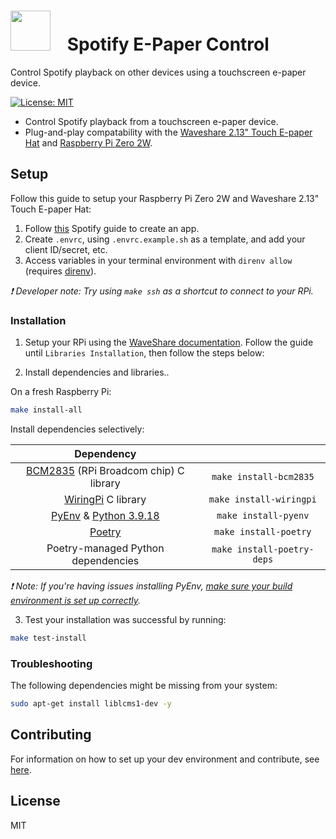 <!-- Update this link with your own project logo -->
# <img src="https://raw.githubusercontent.com/Cutwell/spotify-e-paper-control/main/logo.png" style="width:64px;padding-right:20px;margin-bottom:-8px;"> Spotify E-Paper Control
 Control Spotify playback on other devices using a touchscreen e-paper device.

<!-- Find new badges at https://shields.io/badges -->
[![License: MIT](https://img.shields.io/badge/License-MIT-yellow.svg)](https://opensource.org/licenses/MIT)

- Control Spotify playback from a touchscreen e-paper device.
- Plug-and-play compatability with the [Waveshare 2.13" Touch E-paper Hat](https://www.waveshare.com/2.13inch-touch-e-paper-hat.htm) and [Raspberry Pi Zero 2W](https://www.raspberrypi.com/products/raspberry-pi-zero-2-w/).


## Setup

Follow this guide to setup your Raspberry Pi Zero 2W and Waveshare 2.13" Touch E-paper Hat:

1. Follow [this](https://developer.spotify.com/documentation/web-api/tutorials/getting-started#create-an-app) Spotify guide to create an app.
2. Create `.envrc`, using `.envrc.example.sh` as a template, and add your client ID/secret, etc.
3. Access variables in your terminal environment with `direnv allow` (requires [direnv](https://direnv.net/)).

_❗ Developer note: Try using `make ssh` as a shortcut to connect to your RPi._

### Installation

1. Setup your RPi using the [WaveShare documentation](https://www.waveshare.com/wiki/2.13inch_Touch_e-Paper_HAT_Manual#Raspberry_Pi). Follow the guide until `Libraries Installation`, then follow the steps below:

2. Install dependencies and libraries..

On a fresh Raspberry Pi:

```sh
make install-all
```

Install dependencies selectively:

|Dependency||
|:---:|:---:|
|[BCM2835](https://www.airspayce.com/mikem/bcm2835/) (RPi Broadcom chip) C library|`make install-bcm2835`|
|[WiringPi](https://github.com/WiringPi/WiringPi) C library|`make install-wiringpi`|
|[PyEnv](https://github.com/pyenv/pyenv) & [Python 3.9.18](https://www.python.org/downloads/release/python-3918/)|`make install-pyenv`|
|[Poetry](https://python-poetry.org/docs/#installing-with-the-official-installer)|`make install-poetry`|
|Poetry-managed Python dependencies|`make install-poetry-deps`|

_❗ Note: If you're having issues installing PyEnv, [make sure your build environment is set up correctly](https://github.com/pyenv/pyenv/wiki#suggested-build-environment)._

3. Test your installation was successful by running:

```sh
make test-install
```

### Troubleshooting

The following dependencies might be missing from your system:

```sh
sudo apt-get install liblcms1-dev -y
```

## Contributing

<!-- Remember to update the links in the `.github/CONTRIBUTING.md` file from `Cutwell/spotify-e-paper-control` to your own username and repository. -->

For information on how to set up your dev environment and contribute, see [here](.github/CONTRIBUTING.md).

## License

MIT
